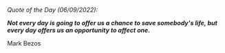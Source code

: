 *Quote of the Day (06/09/2022):*

_**Not every day is going to offer us a chance to save somebody's life, but every day offers us an opportunity to affect one.**_

Mark Bezos